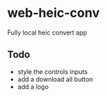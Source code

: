 # web-heic-conv

Fully local heic convert app

## Todo

- style the controls inputs
- add a download all button
- add a logo
